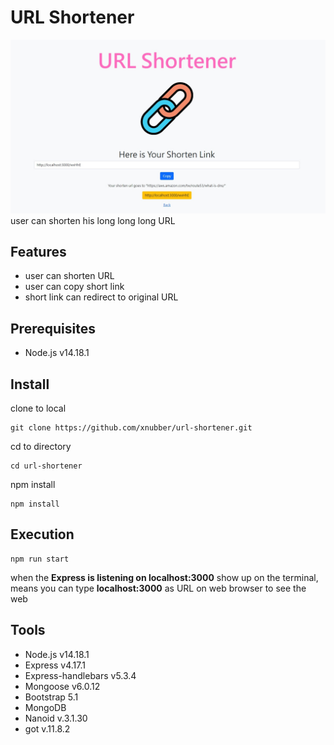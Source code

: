 # URL Shortener
![image](https://github.com/xnubber/url-shortener/blob/main/public/stylesheet/url-shortener.jpg)
user can shorten his long long long URL

## Features
- user can shorten URL
- user can copy short link
- short link can redirect to original URL

## Prerequisites
- Node.js v14.18.1

## Install
clone to local

```
git clone https://github.com/xnubber/url-shortener.git
```

cd to directory

```
cd url-shortener
```

npm install

```
npm install
```

## Execution

```
npm run start
```

when the **Express is listening on localhost:3000** show up on the terminal, means you can type **localhost:3000** as URL on web browser to see the web 

## Tools
- Node.js v14.18.1
- Express v4.17.1
- Express-handlebars v5.3.4
- Mongoose v6.0.12
- Bootstrap 5.1
- MongoDB
- Nanoid v.3.1.30
- got v.11.8.2
